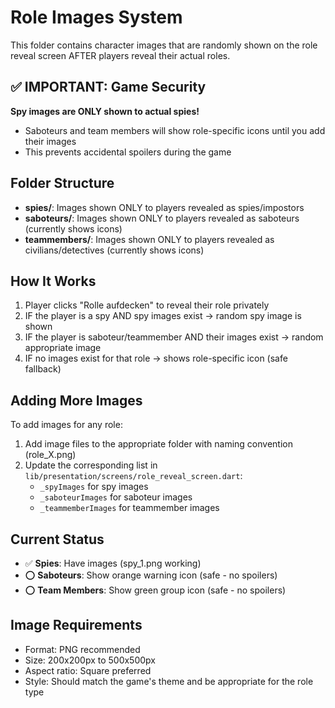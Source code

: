 # Role Images System

This folder contains character images that are randomly shown on the role reveal screen AFTER players reveal their actual roles.

## ✅ IMPORTANT: Game Security

**Spy images are ONLY shown to actual spies!** 
- Saboteurs and team members will show role-specific icons until you add their images
- This prevents accidental spoilers during the game

## Folder Structure

- **spies/**: Images shown ONLY to players revealed as spies/impostors  
- **saboteurs/**: Images shown ONLY to players revealed as saboteurs (currently shows icons)
- **teammembers/**: Images shown ONLY to players revealed as civilians/detectives (currently shows icons)

## How It Works

1. Player clicks "Rolle aufdecken" to reveal their role privately
2. IF the player is a spy AND spy images exist → random spy image is shown
3. IF the player is saboteur/teammember AND their images exist → random appropriate image
4. IF no images exist for that role → shows role-specific icon (safe fallback)

## Adding More Images

To add images for any role:

1. Add image files to the appropriate folder with naming convention (role_X.png)
2. Update the corresponding list in `lib/presentation/screens/role_reveal_screen.dart`:
   - `_spyImages` for spy images
   - `_saboteurImages` for saboteur images  
   - `_teammemberImages` for teammember images

## Current Status

- ✅ **Spies**: Have images (spy_1.png working)
- ⭕ **Saboteurs**: Show orange warning icon (safe - no spoilers)
- ⭕ **Team Members**: Show green group icon (safe - no spoilers)

## Image Requirements

- Format: PNG recommended
- Size: 200x200px to 500x500px
- Aspect ratio: Square preferred
- Style: Should match the game's theme and be appropriate for the role type
